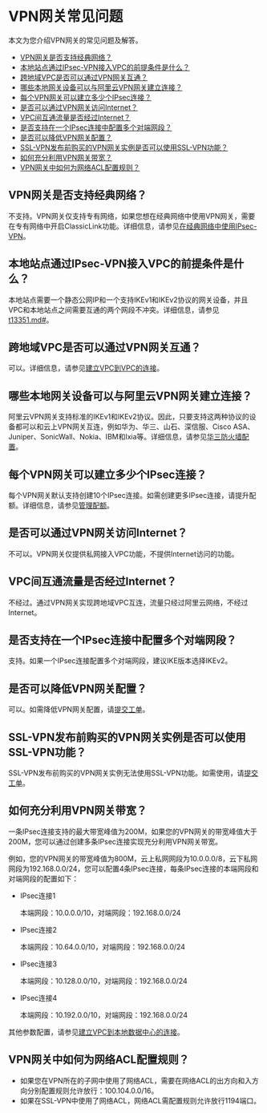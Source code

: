 # VPN网关常见问题

本文为您介绍VPN网关的常见问题及解答。

-   [VPN网关是否支持经典网络？](#section_sdq_n3h_xdb)
-   [本地站点通过IPsec-VPN接入VPC的前提条件是什么？](#section_tdq_n3h_xdb)
-   [跨地域VPC是否可以通过VPN网关互通？](#section_udq_n3h_xdb)
-   [哪些本地网关设备可以与阿里云VPN网关建立连接？](#section_vdq_n3h_xdb)
-   [每个VPN网关可以建立多少个IPsec连接？](#section_xdq_n3h_xdb)
-   [是否可以通过VPN网关访问Internet？](#section_ydq_n3h_xdb)
-   [VPC间互通流量是否经过Internet？](#section_zdq_n3h_xdb)
-   [是否支持在一个IPsec连接中配置多个对端网段？](#section_a2q_n3h_xdb)
-   [是否可以降低VPN网关配置？](#section_b2q_n3h_xdb)
-   [SSL-VPN发布前购买的VPN网关实例是否可以使用SSL-VPN功能？](#section_c2q_n3h_xdb)
-   [如何充分利用VPN网关带宽？](#section_x0y_qv5_8ux)
-   [VPN网关中如何为网络ACL配置规则？](#section_3xk_61a_y9r)

## VPN网关是否支持经典网络？

不支持。VPN网关仅支持专有网络，如果您想在经典网络中使用VPN网关，需要在专有网络中开启ClassicLink功能。详细信息，请参见[在经典网络中使用IPsec-VPN](/intl.zh-CN/最佳实践/在经典网络中使用IPsec-VPN.md)。

## 本地站点通过IPsec-VPN接入VPC的前提条件是什么？

本地站点需要一个静态公网IP和一个支持IKEv1和IKEv2协议的网关设备，并且VPC和本地站点之间需要互通的两个网段不冲突。详细信息，请参见[t13351.md\#](/intl.zh-CN/IPsec-VPN入门/建立VPC到本地数据中心的连接.md)。

## 跨地域VPC是否可以通过VPN网关互通？

可以。详细信息，请参见[建立VPC到VPC的连接](/intl.zh-CN/用户指南/配置IPsec-VPN/建立VPC到VPC的连接.md)。

## 哪些本地网关设备可以与阿里云VPN网关建立连接？

阿里云VPN网关支持标准的IKEv1和IKEv2协议。因此，只要支持这两种协议的设备都可以和云上VPN网关互连，例如华为、华三、山石、深信服、Cisco ASA、Juniper、SonicWall、Nokia、IBM和Ixia等。详细信息，请参见[华三防火墙配置](/intl.zh-CN/用户指南/配置IPsec-VPN/本地网关配置/华三防火墙配置.md)。

## 每个VPN网关可以建立多少个IPsec连接？

每个VPN网关默认支持创建10个IPsec连接。如需创建更多IPsec连接，请提升配额。详细信息，请参见[管理配额](/intl.zh-CN/用户指南/管理配额.md)。

## 是否可以通过VPN网关访问Internet？

不可以。VPN网关仅提供私网接入VPC功能，不提供Internet访问的功能。

## VPC间互通流量是否经过Internet？

不经过。通过VPN网关实现跨地域VPC互连，流量只经过阿里云网络，不经过Internet。

## 是否支持在一个IPsec连接中配置多个对端网段？

支持。如果一个IPsec连接配置多个对端网段，建议IKE版本选择IKEv2。

## 是否可以降低VPN网关配置？

可以。如需降低VPN网关配置，请[提交工单](https://workorder-intl.console.aliyun.com/?spm=5176.2020520001.nav-right.dticket.59b44bd3QY32s9#/ticket/createIndex)。

## SSL-VPN发布前购买的VPN网关实例是否可以使用SSL-VPN功能？

SSL-VPN发布前购买的VPN网关实例无法使用SSL-VPN功能。如需使用，请[提交工单](https://workorder-intl.console.aliyun.com/?spm=5176.2020520001.nav-right.dticket.59b44bd3QY32s9#/ticket/createIndex)。

## 如何充分利用VPN网关带宽？

一条IPsec连接支持的最大带宽峰值为200M，如果您的VPN网关的带宽峰值大于200M，您可以通过创建多条IPsec连接实现充分利用VPN网关带宽。

例如，您的VPN网关的带宽峰值为800M，云上私网网段为10.0.0.0/8，云下私网网段为192.168.0.0/24，您可以配置4条IPsec连接，每条IPsec连接的本端网段和对端网段的配置如下：

-   IPsec连接1

    本端网段：10.0.0.0/10，对端网段：192.168.0.0/24

-   IPsec连接2

    本端网段：10.64.0.0/10，对端网段：192.168.0.0/24

-   IPsec连接3

    本端网段：10.128.0.0/10，对端网段：192.168.0.0/24

-   IPsec连接4

    本端网段：10.192.0.0/10，对端网段：192.168.0.0/24


其他参数配置，请参见[建立VPC到本地数据中心的连接](/intl.zh-CN/IPsec-VPN入门/建立VPC到本地数据中心的连接.md)。

## VPN网关中如何为网络ACL配置规则？

-   如果您在VPN所在的子网中使用了网络ACL，需要在网络ACL的出方向和入方向分别配置规则允许放行：100.104.0.0/16。
-   如果在SSL-VPN中使用了网络ACL，网络ACL需配置规则允许放行1194端口。

